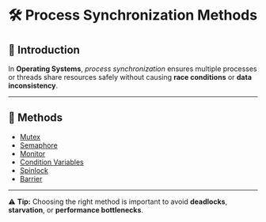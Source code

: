 # 🛠 Process Synchronization Methods

## 📌 Introduction
In **Operating Systems**, *process synchronization* ensures multiple processes or threads share resources safely without causing **race conditions** or **data inconsistency**.

---

## 📜 Methods
- [Mutex](mutex/README.md)
- [Semaphore](semaphore/README.md)
- [Monitor](monitor/README.md)
- [Condition Variables](condition_variables/README.md)
- [Spinlock](spinlock/README.md)
- [Barrier](barrier/README.md)

---

⚠ **Tip:** Choosing the right method is important to avoid **deadlocks**, **starvation**, or **performance bottlenecks**.
